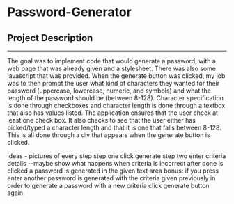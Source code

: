 # Password-Generator

## Project Description
----------------------------------------------------------------------------
The goal was to implement code that would generate a password, with a web page that was already given and a stylesheet. There was also some javascript that was provided. When the generate button was clicked, my job was to then prompt the user what kind of characters they wanted for their password (uppercase, lowercase, numeric, and symbols) and what the length of the password should be (between 8-128). Character specification is done through checkboxes and character length is done through a textbox that also has values listed. The application ensures that the user check at least one check box. It also checks to see that the user either has picked/typed a character length and that it is one that falls between 8-128. This is all done through a div that appears when the generate button is clicked. 

ideas - pictures of every step
step one click generate
step two enter criteria details --maybe show what happens when criteria is incorrect
after done is clicked a password is generated in the given text area
bonus: if you press enter another password is generated with the criteria given previously
in order to generate a password with a new criteria click generate button again
